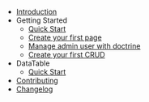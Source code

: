 - [Introduction](README.md)
- Getting Started
    - [Quick Start](/getting-started/quick_start)
    - [Create your first page](getting-started/create_home)
    - [Manage admin user with doctrine](getting-started/manage_user_with_doctrine)
    - [Create your first CRUD](getting-started/crud)
- DataTable
  - [Quick Start](/datatable/quick_start)
- [Contributing](contributing)
- [Changelog](changelog)
